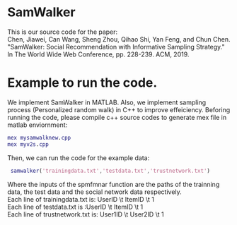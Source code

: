 # SamWalker

This is our source code for the paper: <br>
Chen, Jiawei, Can Wang, Sheng Zhou, Qihao Shi, Yan Feng, and Chun Chen. "SamWalker: Social Recommendation with Informative Sampling Strategy." In The World Wide Web Conference, pp. 228-239. ACM, 2019.

# Example to run the code.
We implement SamWalker in MATLAB. Also, we implement sampling process (Personalized random walk) in C++ to improve effeiciency. Beforing running the code, please compile c++ source codes to generate mex file in matlab enviornment:
```matlab
mex mysamwalknew.cpp
mex myv2s.cpp
```
Then,  we can run the code for the example data:
```matlab
 samwalker('trainingdata.txt','testdata.txt','trustnetwork.txt')
```
Where the inputs of the spmfmnar function are the paths of the trainning data, the test data and the social network data respectively.<br>
Each line of trainingdata.txt is: UserID \t ItemID \t 1 <br>
Each line of testdata.txt is :UserID \t ItemID \t 1 <br>
Each line of trustnetwork.txt is: User1ID \t User2ID \t 1 <br>

